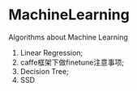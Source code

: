# MachineLearning
Algorithms about Machine Learning
1. Linear Regression;
2. caffe框架下做finetune注意事项;
3. Decision Tree;
4. SSD
